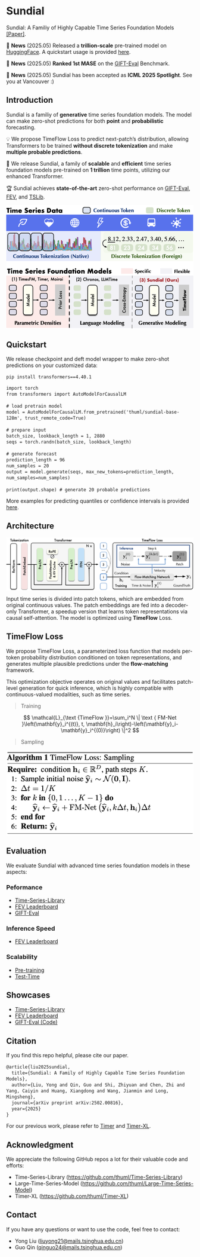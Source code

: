 # Sundial

Sundial: A Familiy of Highly Capable  Time Series Foundation Models [[Paper]](https://arxiv.org/abs/2502.00816).

:triangular_flag_on_post: **News** (2025.05) Released a **trillion-scale** pre-trained model on [HuggingFace](https://huggingface.co/thuml/sundial-base-128m). A quickstart usage is provided [here](./quickstart_zero_shot.ipynb).

:triangular_flag_on_post: **News** (2025.05) **Ranked 1st MASE** on the [GIFT-Eval](https://huggingface.co/spaces/Salesforce/GIFT-Eval) Benchmark.

:triangular_flag_on_post: **News** (2025.05) Sundial has been accepted as **ICML 2025 Spotlight**. See you at Vancouver :)

## Introduction

Sundial is a familiy of **generative** time series foundation models. The model can make zero-shot predictions for both **point** and **probabilistic** forecasting.


💡 We propose TimeFlow Loss to predict next-patch’s distribution, allowing Transformers to be trained **without discrete tokenization** and make **multiple probable predictions**.

💪 We release Sundial, a family of **scalable** and **efficient** time series foundation models pre-trained on **1 trillion** time points, utilizing our enhanced Transformer.

🏆 Sundial achieves **state-of-the-art** zero-shot performance on [GIFT-Eval](https://huggingface.co/spaces/Salesforce/GIFT-Eval), [FEV](https://huggingface.co/spaces/autogluon/fev-leaderboard), and [TSLib](https://github.com/thuml/Time-Series-Library).

<p align="center">
<img src="./figures/motivation.png" alt="" align=center />
</p>

## Quickstart

We release checkpoint and deft model wrapper to make zero-shot predictions on your customized data:

```
pip install transformers==4.40.1
```

```
import torch
from transformers import AutoModelForCausalLM

# load pretrain model
model = AutoModelForCausalLM.from_pretrained('thuml/sundial-base-128m', trust_remote_code=True)

# prepare input
batch_size, lookback_length = 1, 2880
seqs = torch.randn(batch_size, lookback_length)

# generate forecast
prediction_length = 96
num_samples = 20
output = model.generate(seqs, max_new_tokens=prediction_length, num_samples=num_samples)

print(output.shape) # generate 20 probable predictions
```

More examples for predicting quantiles or confidence intervals is provided [here](https://github.com/thuml/Sundial/blob/main/examples/quickstart_zero_shot.ipynb).

## Architecture

<p align="center">
<img src="./figures/arch.png" alt="" align=center />
</p>

Input time series is divided into patch tokens, which are embedded from original continuous values. The patch embeddings are fed into a decoder-only Transformer, a speedup version that learns token representations via causal self-attention. The model is optimized using **TimeFlow** Loss.


## TimeFlow Loss

We propose TimeFlow Loss, a parameterized loss function that models per-token probability distribution conditioned on token representations, and generates multiple plausible predictions under the **flow-matching** framework.

This optimization objective operates on original values and facilitates patch-level generation for quick inference, which is highly compatible with continuous-valued modalities, such as time series.


> Training

$$
\mathcal{L}_{\text {TimeFlow }}=\sum_i^N \| \text { FM-Net }\left(\mathbf{y}_i^{(t)}, t, \mathbf{h}_i\right)-\left(\mathbf{y}_i-\mathbf{y}_i^{(0)}\right) \|^2
$$

> Sampling

<p align="center">
<img src="./figures/tf_infer.png" alt="" align=center />
</p>


## Evaluation

We evaluate Sundial with advanced time series foundation models in these aspects:

### Peformance

- [Time-Series-Library](./figures/tslib_res.png)
- [FEV Leaderboard](./figures/fev_res.png)
- [GIFT-Eval](./figures/gift_res.png)

### Inference Speed

- [FEV Leaderboard](./figures/fev_eff.png)


### Scalability

- [Pre-training](./figures/train_scale.png)
- [Test-Time](./figures/test_scale.png)
  
## Showcases

- [Time-Series-Library](./figures/tslib_case.png)
- [FEV Leaderboard]((./figures/fev_case.png))
- [GIFT-Eval (Code)](./notebook)

## Citation

If you find this repo helpful, please cite our paper. 


```
@article{liu2025sundial,
  title={Sundial: A Family of Highly Capable Time Series Foundation Models},
  author={Liu, Yong and Qin, Guo and Shi, Zhiyuan and Chen, Zhi and Yang, Caiyin and Huang, Xiangdong and Wang, Jianmin and Long, Mingsheng},
  journal={arXiv preprint arXiv:2502.00816},
  year={2025}
}
```

For our previous work, please refer to [Timer](https://github.com/thuml/Large-Time-Series-Model) and [Timer-XL](https://github.com/thuml/Timer-XL).


## Acknowledgment

We appreciate the following GitHub repos a lot for their valuable code and efforts:

- Time-Series-Library (https://github.com/thuml/Time-Series-Library)
- Large-Time-Series-Model (https://github.com/thuml/Large-Time-Series-Model)
- Timer-XL (https://github.com/thuml/Timer-XL)

## Contact

If you have any questions or want to use the code, feel free to contact:

* Yong Liu (liuyong21@mails.tsinghua.edu.cn)
* Guo Qin (qinguo24@mails.tsinghua.edu.cn)
